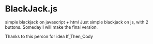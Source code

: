 # BlackJack.js
simple blackjack on javascript + html
Just simple blackjack on js, with 2 buttons.
Someday I will make the final version.



Thanks to this person for idea If_Then_Cody
